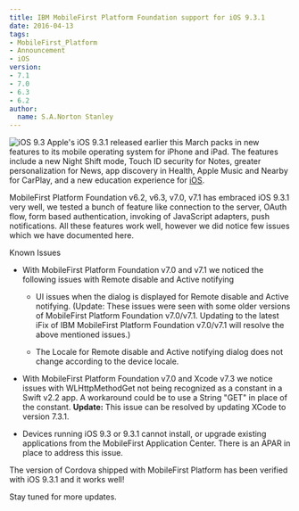 ```yaml
---
title: IBM MobileFirst Platform Foundation support for iOS 9.3.1
date: 2016-04-13
tags:
- MobileFirst_Platform
- Announcement
- iOS
version:
- 7.1
- 7.0
- 6.3
- 6.2
author:
  name: S.A.Norton Stanley
---
```

![iOS 9.3](https://dl.dropboxusercontent.com/s/las86rdppknh4n1/ios9.3resize.jpg?dl=0)
Apple's iOS 9.3.1 released earlier this March packs in new features to its mobile operating system for iPhone and iPad. The features include a new Night Shift mode, Touch ID security for Notes, greater personalization for News, app discovery in Health, Apple Music and Nearby for CarPlay, and a new education experience for [iOS](http://www.apple.com/ios/updates/).

MobileFirst Platform Foundation v6.2, v6.3, v7.0, v7.1 has embraced iOS 9.3.1 very well, we tested a bunch of feature like connection to the server, OAuth flow, form based authentication, invoking of JavaScript adapters, push notifications. All these features work well, however we did notice few issues which we have documented here.

Known Issues

 - With MobileFirst Platform Foundation v7.0 and v7.1 we noticed the following issues with Remote disable and Active notifying 
 
 	 - UI issues when the dialog is displayed for  Remote disable and Active notifying. (Update: These issues were seen with some older versions of MobileFirst Platform Foundation v7.0/v7.1. Updating to the latest iFix of IBM MobileFirst Platform Foundation v7.0/v7.1 will resolve the above mentioned issues.)

 	 - The Locale for Remote disable and Active notifying dialog does not change according to the device locale.
 	 

 - With MobileFirst Platform Foundation v7.0 and Xcode v7.3 we notice issues with WLHttpMethodGet not being recognized as a constant in a Swift v2.2 app. A workaround could be to use a String "GET" in place of the constant. **Update:** This issue can be resolved by updating XCode to version 7.3.1. 

 - Devices running iOS 9.3 or 9.3.1 cannot install, or upgrade existing applications from the MobileFirst Application Center. There is an APAR in place to address this issue.


The version of Cordova shipped with MobileFirst Platform has been verified with iOS 9.3.1 and it works well!

Stay tuned for more updates.
